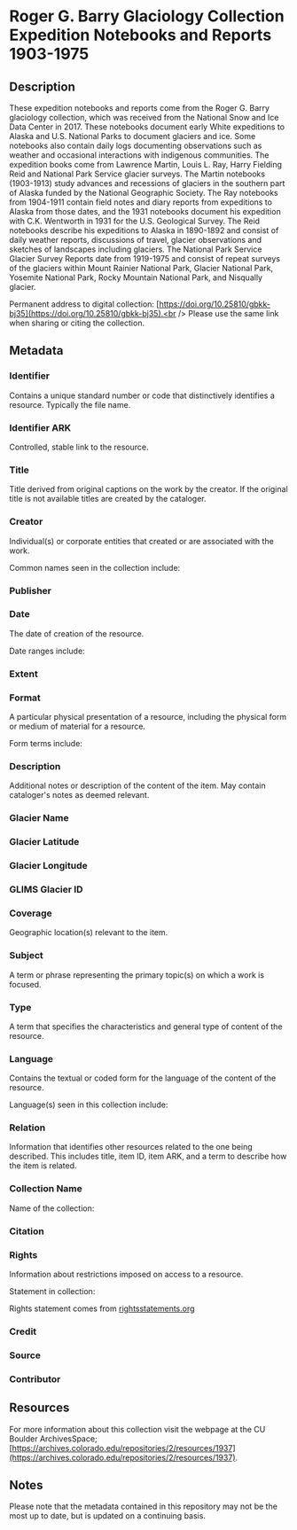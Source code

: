 # Roger G. Barry Glaciology Collection Expedition Notebooks and Reports 1903-1975
## Description

These expedition notebooks and reports come from the Roger G. Barry glaciology collection, which was received from the National Snow and Ice Data Center in 2017. These notebooks document early White expeditions to Alaska and U.S. National Parks to document glaciers and ice. Some notebooks also contain daily logs documenting observations such as weather and occasional interactions with indigenous communities. The expedition books come from Lawrence Martin, Louis L. Ray, Harry Fielding Reid and National Park Service glacier surveys. The Martin notebooks (1903-1913) study advances and recessions of glaciers in the southern part of Alaska funded by the National Geographic Society. The Ray notebooks from 1904-1911 contain field notes and diary reports from expeditions to Alaska from those dates, and the 1931 notebooks document his expedition with C.K. Wentworth in 1931 for the U.S. Geological Survey. The Reid notebooks describe his expeditions to Alaska in 1890-1892 and consist of daily weather reports, discussions of travel, glacier observations and sketches of landscapes including glaciers. The National Park Service Glacier Survey Reports date from 1919-1975 and consist of repeat surveys of the glaciers within Mount Rainier National Park, Glacier National Park, Yosemite National Park, Rocky Mountain National Park, and Nisqually glacier.

Permanent address to digital collection: [https://doi.org/10.25810/gbkk-bj35](https://doi.org/10.25810/gbkk-bj35).<br /> 
Please use the same link when sharing or citing the collection.
## Metadata

### Identifier
Contains a unique standard number or code that distinctively identifies a resource. Typically the file name. 

### Identifier ARK
Controlled, stable link to the resource. 

### Title
Title derived from original captions on the work by the creator. If the original title is not available titles are created by the cataloger.


### Creator
Individual(s) or corporate entities that created or are associated with the work. 

Common names seen in the collection include: 

### Publisher

### Date
The date of creation of the resource. 

Date ranges include:

### Extent


### Format
A particular physical presentation of a resource, including the physical form or medium of material for a resource. 

Form terms include:

### Description
Additional notes or description of the content of the item. May contain cataloger's notes as deemed relevant.

### Glacier Name

### Glacier Latitude

### Glacier Longitude

### GLIMS Glacier ID

### Coverage
Geographic location(s) relevant to the item. 

### Subject
A term or phrase representing the primary topic(s) on which a work is focused. 

### Type
A term that specifies the characteristics and general type of content of the resource. 

### Language
Contains the textual or coded form for the language of the content of the resource. 

Language(s) seen in this collection include:

### Relation
Information that identifies other resources related to the one being described. This includes title, item ID, item ARK, and a term to describe how the item is related.

### Collection Name
Name of the collection:

### Citation

### Rights
Information about restrictions imposed on access to a resource.

Statement in collection:

Rights statement comes from [rightsstatements.org](https://rightsstatements.org/page/1.0/?language=en)

### Credit

### Source

### Contributor

## Resources
For more information about this collection visit the webpage at the CU Boulder ArchivesSpace; [https://archives.colorado.edu/repositories/2/resources/1937](https://archives.colorado.edu/repositories/2/resources/1937).
## Notes
Please note that the metadata contained in this repository may not be the most up to date, but is updated on a continuing basis.
